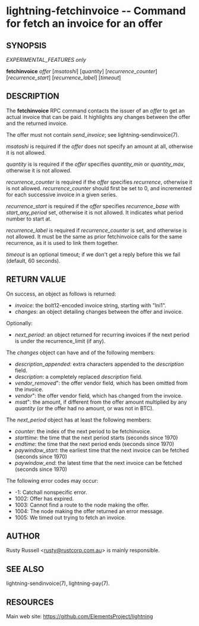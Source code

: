 lightning-fetchinvoice -- Command for fetch an invoice for an offer
===================================================================

SYNOPSIS
--------

*EXPERIMENTAL_FEATURES only*

**fetchinvoice** *offer* \[*msatoshi*\] \[*quantity*\] \[*recurrence_counter*\] \[*recurrence_start*\] \[*recurrence_label*\] \[*timeout*\]

DESCRIPTION
-----------

The **fetchinvoice** RPC command contacts the issuer of an *offer* to get
an actual invoice that can be paid.  It highlights any changes between the
offer and the returned invoice.

The offer must not contain *send_invoice*; see lightning-sendinvoice(7).

*msatoshi* is required if the *offer* does not specify
an amount at all, otherwise it is not allowed.

*quantity* is is required if the *offer* specifies
*quantity_min* or *quantity_max*, otherwise it is not allowed.

*recurrence_counter* is required if the *offer*
specifies *recurrence*, otherwise it is not allowed.
*recurrence_counter* should first be set to 0, and incremented for
each successive invoice in a given series.

*recurrence_start* is required if the *offer*
specifies *recurrence_base* with *start_any_period* set, otherwise it
is not allowed.  It indicates what period number to start at.

*recurrence_label* is required if *recurrence_counter* is set, and
otherwise is not allowed.  It must be the same as prior fetchinvoice
calls for the same recurrence, as it is used to link them together.

*timeout* is an optional timeout; if we don't get a reply before this
we fail (default, 60 seconds).

RETURN VALUE
------------

On success, an object as follows is returned:

* *invoice*: the bolt12-encoded invoice string, starting with "lni1".
* *changes*: an object detailing changes between the offer and invoice.

Optionally:
* *next_period*: an object returned for recurring invoices if the next 
  period is under the recurrence_limit (if any).
  
The *changes* object can have and of the following members:
* *description_appended*: extra characters appended to the *description* field.
* *description*: a completely replaced *description* field.
* *vendor_removed*": the offer vendor field, which has been omitted from the invoice.
* *vendor*": the offer vendor field, which has changed from the invoice.
* *msat*": the amount, if different from the offer amount multiplied
  by any *quantity* (or the offer had no amount, or was not in BTC).

The *next_period* object has at least the following members:
* *counter*: the index of the next period to be fetchinvoice.
* *starttime*: the time that the next period starts (seconds since 1970)
* *endtime*: the time that the next period ends (seconds since 1970)
* *paywindow_start*: the earliest time that the next invoice can be fetched (seconds since 1970)
* *paywindow_end*: the latest time that the next invoice can be fetched (seconds since 1970)

The following error codes may occur:
- -1: Catchall nonspecific error.
- 1002: Offer has expired.
- 1003: Cannot find a route to the node making the offer.
- 1004: The node making the offer returned an error message.
- 1005: We timed out trying to fetch an invoice.

AUTHOR
------

Rusty Russell <<rusty@rustcorp.com.au>> is mainly responsible.

SEE ALSO
--------

lightning-sendinvoice(7), lightning-pay(7).

RESOURCES
---------

Main web site: <https://github.com/ElementsProject/lightning>

